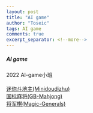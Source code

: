 ```yaml
---
layout: post
title: "AI game"
author: "Toseic"
tags: AI game
comments: true
excerpt_separator: <!--more-->
---
```

##### AI game
2022 AI-game小班<br><br>
[迷你斗地主(Minidoudizhu)](https://toseic.github.io/2022/04/14/Minidoudizhu.html)<br>
[国标麻将(GB-Mahjong)](https://toseic.github.io/2022/05/24/GB_Mahjong.html)<br>
[将军棋(Magic-Generals)](https://toseic.github.io/2022/07/01/Magic_generals.html)